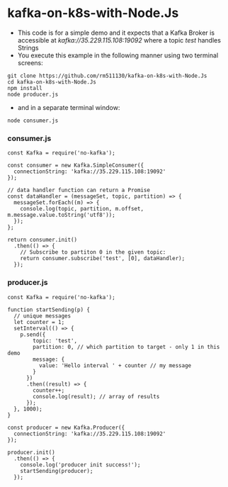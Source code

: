 # kafka-on-k8s-with-Node.Js

- This code is for a simple demo and it expects that a Kafka Broker is accessible at *kafka://35.229.115.108:19092* where a topic *test* handles Strings
- You execute this example in the following manner using two terminal screens:

```
git clone https://github.com/rm511130/kafka-on-k8s-with-Node.Js
cd kafka-on-k8s-with-Node.Js
npm install
node producer.js
```

- and in a separate terminal window:
```
node consumer.js
```


### consumer.js 
```
const Kafka = require('no-kafka');

const consumer = new Kafka.SimpleConsumer({
  connectionString: 'kafka://35.229.115.108:19092'
});

// data handler function can return a Promise
const dataHandler = (messageSet, topic, partition) => {
  messageSet.forEach((m) => {
    console.log(topic, partition, m.offset, m.message.value.toString('utf8'));
  });
};

return consumer.init()
  .then(() => {
    // Subscribe to partiton 0 in the given topic:
    return consumer.subscribe('test', [0], dataHandler);
  });
```

### producer.js
```
const Kafka = require('no-kafka');

function startSending(p) {
  // unique messages
  let counter = 1;
  setInterval(() => {
    p.send({
        topic: 'test',
        partition: 0, // which partition to target - only 1 in this demo
        message: {
          value: 'Hello interval ' + counter // my message
        }
      })
      .then((result) => {
        counter++;
        console.log(result); // array of results
      });
  }, 1000);
}

const producer = new Kafka.Producer({
  connectionString: 'kafka://35.229.115.108:19092'
});

producer.init()
  .then(() => {
    console.log('producer init success!');
    startSending(producer);
  });
```


